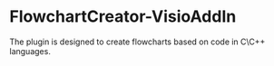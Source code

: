 # FlowchartCreator-VisioAddIn
The plugin is designed to create flowcharts based on code in C\C++ languages.
